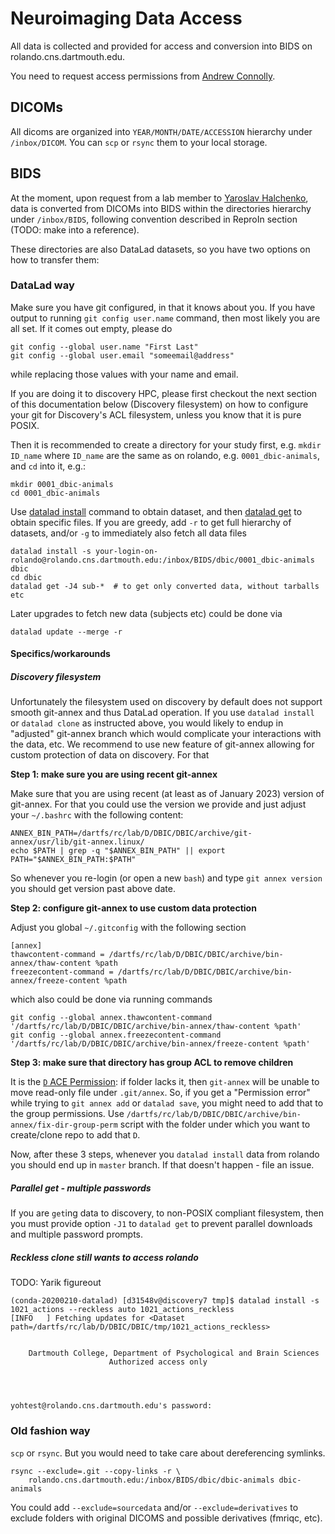 # Neuroimaging Data Access

All data is collected and provided for access and conversion into BIDS on rolando.cns.dartmouth.edu.

You need to request access permissions from [Andrew Connolly](mailto:andrew.c.connolly@dartmouth.edu).

## DICOMs

All dicoms are organized into `YEAR/MONTH/DATE/ACCESSION` hierarchy under `/inbox/DICOM`.
You can `scp` or `rsync` them to your local storage.

## BIDS

At the moment, upon request from a lab member to [Yaroslav Halchenko](mailto:yoh@dartmouth.edu), 
data is converted from DICOMs into BIDS within the directories hierarchy under `/inbox/BIDS`, following
convention described in ReproIn section (TODO: make into a reference).

These directories are also DataLad datasets, so you have two options on how to transfer them:

### DataLad way

Make sure you have git configured, in that it knows about you.
If you have output to running `git config user.name` command, then most likely you are all set.
If it comes out empty, please do


    git config --global user.name "First Last"
    git config --global user.email "someemail@address"

while replacing those values with your name and email.

If you are doing it to discovery HPC, please first checkout the next section of this documentation below (Discovery filesystem) on how to configure your git for Discovery's ACL filesystem, unless you know that it is pure POSIX.

Then it is recommended to create a directory for your study first, e.g. `mkdir ID_name` where `ID_name` are the same as on rolando, e.g. `0001_dbic-animals`, and `cd` into it, e.g.:

    mkdir 0001_dbic-animals
    cd 0001_dbic-animals 

Use [datalad install](https://docs.datalad.org/en/stable/generated/man/datalad-install.html) command
to obtain dataset, and then [datalad get](http://docs.datalad.org/en/stable/generated/man/datalad-get.html) to 
obtain specific files.  If you are greedy, add `-r` to get full hierarchy of datasets, and/or `-g`
to immediately also fetch all data files
  
    datalad install -s your-login-on-rolando@rolando.cns.dartmouth.edu:/inbox/BIDS/dbic/0001_dbic-animals dbic
    cd dbic
    datalad get -J4 sub-*  # to get only converted data, without tarballs etc

Later upgrades to fetch new data (subjects etc) could be done via 

    datalad update --merge -r 


#### Specifics/workarounds

##### Discovery filesystem

Unfortunately the filesystem used on discovery by default does not support smooth git-annex and thus DataLad operation.
If you use `datalad install` or `datalad clone` as instructed above, you would likely to endup in "adjusted" git-annex branch which would complicate your interactions with the data, etc.
We recommend to use new feature of git-annex allowing for custom protection of data on discovery.
For that

**Step 1: make sure you are using recent git-annex**

Make sure that you are using recent (at least as of January 2023) version of git-annex.
For that you could use the version we provide and just adjust your `~/.bashrc` with the following content:

```shell
ANNEX_BIN_PATH=/dartfs/rc/lab/D/DBIC/DBIC/archive/git-annex/usr/lib/git-annex.linux/
echo $PATH | grep -q "$ANNEX_BIN_PATH" || export PATH="$ANNEX_BIN_PATH:$PATH"
```

So whenever you re-login (or open a new `bash`) and type `git annex version` you should get version past above date.

**Step 2: configure git-annex to use custom data protection**

Adjust you global `~/.gitconfig` with the following section

```
[annex]
thawcontent-command = /dartfs/rc/lab/D/DBIC/DBIC/archive/bin-annex/thaw-content %path
freezecontent-command = /dartfs/rc/lab/D/DBIC/DBIC/archive/bin-annex/freeze-content %path
```

which also could be done via running commands

```shell
git config --global annex.thawcontent-command '/dartfs/rc/lab/D/DBIC/DBIC/archive/bin-annex/thaw-content %path'
git config --global annex.freezecontent-command '/dartfs/rc/lab/D/DBIC/DBIC/archive/bin-annex/freeze-content %path'
```

**Step 3: make sure that directory has group ACL to remove children**

It is the [`D` ACE Permission](https://www.osc.edu/book/export/html/4523): if folder lacks it, then `git-annex` will be unable to move read-only file under `.git/annex`.
So, if you get a "Permission error" while trying to `git annex add` or `datalad save`, you might need to add that to the group permissions.
Use `/dartfs/rc/lab/D/DBIC/DBIC/archive/bin-annex/fix-dir-group-perm` script with the folder under which you want to create/clone repo to add that `D`.

Now, after these 3 steps, whenever you `datalad install` data from rolando you should end up in `master` branch.
If that doesn't happen - file an issue.

##### Parallel get - multiple passwords

If you are `get`ing data to discovery, to non-POSIX compliant filesystem, then you must provide
option `-J1` to `datalad get` to prevent parallel downloads and multiple password prompts.

##### Reckless clone still wants to access rolando

TODO: Yarik figureout

```
(conda-20200210-datalad) [d31548v@discovery7 tmp]$ datalad install -s 1021_actions --reckless auto 1021_actions_reckless
[INFO   ] Fetching updates for <Dataset path=/dartfs/rc/lab/D/DBIC/DBIC/tmp/1021_actions_reckless>        


    Dartmouth College, Department of Psychological and Brain Sciences
                      Authorized access only




yohtest@rolando.cns.dartmouth.edu's password: 
```

### Old fashion way
 
`scp` or `rsync`. But you would need to take care about dereferencing symlinks.

    rsync --exclude=.git --copy-links -r \
        rolando.cns.dartmouth.edu:/inbox/BIDS/dbic/dbic-animals dbic-animals
    
    
You could add `--exclude=sourcedata` and/or `--exclude=derivatives` to exclude
folders with original DICOMS and possible derivatives (fmriqc, etc).
    
